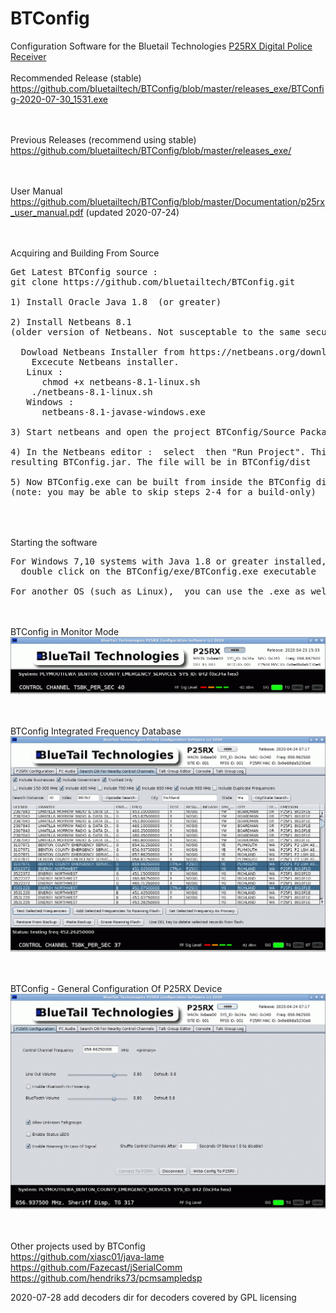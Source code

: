 
# BTConfig
Configuration Software for the Bluetail Technologies <a href="https://bluetailtechnologies.com/products/p25rx-digital-police-receiver"> P25RX Digital Police Receiver </a> 
<BR>
<BR>Recommended Release (stable)  
https://github.com/bluetailtech/BTConfig/blob/master/releases_exe/BTConfig-2020-07-30_1531.exe  
    
<BR><BR>Previous Releases (recommend using stable)
https://github.com/bluetailtech/BTConfig/blob/master/releases_exe/
  
<BR><BR>User Manual
https://github.com/bluetailtech/BTConfig/blob/master/Documentation/p25rx_user_manual.pdf  (updated 2020-07-24)


<BR><BR>Acquiring and Building From Source
<PRE>
Get Latest BTConfig source :
git clone https://github.com/bluetailtech/BTConfig.git

1) Install Oracle Java 1.8  (or greater)

2) Install Netbeans 8.1   
(older version of Netbeans. Not susceptable to the same security issues that some newer versions are )
  
  Dowload Netbeans Installer from https://netbeans.org/downloads/old/8.1/
    Excecute Netbeans installer.
   Linux :
      chmod +x netbeans-8.1-linux.sh
    ./netbeans-8.1-linux.sh
   Windows :
      netbeans-8.1-javase-windows.exe

3) Start netbeans and open the project BTConfig/Source Packages/btconfig/BTFrame.java

4) In the Netbeans editor :  select <Run> then "Run Project". This will build and execute the 
resulting BTConfig.jar. The file will be in BTConfig/dist

5) Now BTConfig.exe can be built from inside the BTConfig directory with 'sh build.sh' or 'ant exe' 
(note: you may be able to skip steps 2-4 for a build-only)

</PRE>
<BR><BR>
Starting the software
<PRE>
For Windows 7,10 systems with Java 1.8 or greater installed,  
  double click on the BTConfig/exe/BTConfig.exe executable
  
For another OS (such as Linux),  you can use the .exe as well.  Start with 'java -jar BTConfig.exe'
</PRE>
    
<BR><BR>BTConfig in Monitor Mode  
<img src="https://raw.githubusercontent.com/bluetailtech/BTConfig/master/images/ss1.png">

<BR><BR>BTConfig Integrated Frequency Database
<img src="https://raw.githubusercontent.com/bluetailtech/BTConfig/master/images/ss4.png">
  
<BR><BR>BTConfig - General Configuration Of P25RX Device
<img src="https://raw.githubusercontent.com/bluetailtech/BTConfig/master/images/ss2.png">
  
 <BR><BR>
Other projects used by BTConfig
<BR>
https://github.com/xiasc01/java-lame
<BR>
https://github.com/Fazecast/jSerialComm
<BR>
https://github.com/hendriks73/pcmsampledsp

2020-07-28
add decoders dir for decoders covered by GPL licensing
